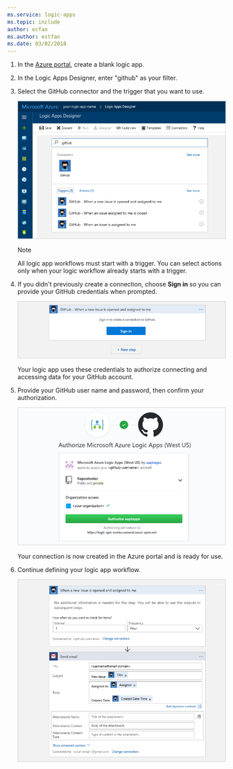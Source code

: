 ```yaml
---
ms.service: logic-apps
ms.topic: include
author: ecfan
ms.author: estfan
ms.date: 03/02/2018
---
```


1. In the [Azure portal](https://portal.azure.com), 
create a blank logic app. 

2. In the Logic Apps Designer, 
enter "github" as your filter. 

3. Select the GitHub connector and the trigger 
that you want to use.

   ![Select the GitHub connector and a trigger](./media/connectors-create-api-github/github-connector.png)

   > [!NOTE]
   > All logic app workflows must start with a trigger. 
   > You can select actions only when your logic workflow 
   > already starts with a trigger. 

4. If you didn't previously create a connection, 
choose **Sign in** so you can provide 
your GitHub credentials when prompted.  

   ![Sign in with your GitHub credentials](./media/connectors-create-api-github/github-connector-sign-in-credentials.png)

   Your logic app uses these credentials to authorize 
   connecting and accessing data for your GitHub account. 

5. Provide your GitHub user name and password, then confirm your authorization.

   ![Provide credentials and confirm authorization](./media/connectors-create-api-github/github-connector-authorize.png)   

   Your connection is now created in the Azure portal 
   and is ready for use.

6. Continue defining your logic app workflow.

   ![Add more actions to your logic app workflow](./media/connectors-create-api-github/github-connector-logic-app.png)

